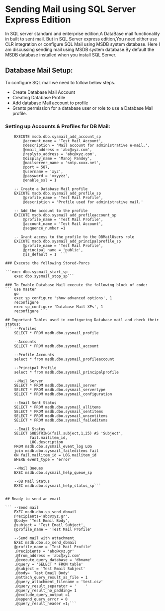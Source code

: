 # Sending Mail using SQL Server Express Edition

In SQL server standard and enterprise edition,A DataBase mail functionality in built to sent mail.
But in SQL Server express edition,You need either use CLR integration or configure SQL Mail using 
MSDB system database.
Here I am discussing sending mail using MSDB system database.By default the MSDB database installed 
when you install SQL Server.

## Database Mail Setup:

To configure SQL mail we need to follow below steps.

* Create Database Mail Account
* Creating Database Profile
* Add database Mail account to profile
* Grants permission for a database user or role to use a Database Mail profile.

### Setting up Accounts & Profiles for DB Mail:

``` --// Create a Database Mail account
	EXECUTE msdb.dbo.sysmail_add_account_sp
		@account_name = 'Test Mail Account',
		@description = 'Mail account for administrative e-mail.',
		@email_address = 'abc@xyz.com',
		@replyto_address = 'abc@xyz.com',
		@display_name = 'Manoj Pandey',
		@mailserver_name = 'smtp.xxxx.net',
		@port = 587,
		@username = 'xyz',
		@password = 'xxyyzz',
		@enable_ssl = 1
	 
	-- Create a Database Mail profile
	EXECUTE msdb.dbo.sysmail_add_profile_sp
		@profile_name = 'Test Mail Profile',
		@description = 'Profile used for administrative mail.'
	 
	-- Add the account to the profile
	EXECUTE msdb.dbo.sysmail_add_profileaccount_sp
		@profile_name = 'Test Mail Profile',
		@account_name = 'Test Mail Account',
		@sequence_number =1
	 
	-- Grant access to the profile to the DBMailUsers role
	EXECUTE msdb.dbo.sysmail_add_principalprofile_sp
		@profile_name = 'Test Mail Profile',
		@principal_name = 'public',
		@is_default = 1  ```
	
### Execute the following Stored-Porcs

```exec dbo.sysmail_start_sp
	exec dbo.sysmail_stop_sp```
	
### To Enable Database Mail execute the following block of code:
``` use master
	go
	exec sp_configure 'show advanced options', 1
	reconfigure
	exec sp_configure 'Database Mail XPs', 1
	reconfigure ```
	
## Important Tables used in configuring Database mail and check their status:
``` --Profiles
	SELECT * FROM msdb.dbo.sysmail_profile
 
	--Accounts
	SELECT * FROM msdb.dbo.sysmail_account
 
	--Profile Accounts
	select * from msdb.dbo.sysmail_profileaccount
 
	--Principal Profile
	select * from msdb.dbo.sysmail_principalprofile
	 
	--Mail Server
	SELECT * FROM msdb.dbo.sysmail_server
	SELECT * FROM msdb.dbo.sysmail_servertype
	SELECT * FROM msdb.dbo.sysmail_configuration
	 
	--Email Sent Status
	SELECT * FROM msdb.dbo.sysmail_allitems
	SELECT * FROM msdb.dbo.sysmail_sentitems
	SELECT * FROM msdb.dbo.sysmail_unsentitems
	SELECT * FROM msdb.dbo.sysmail_faileditems
	 
	--Email Status
	SELECT SUBSTRING(fail.subject,1,25) AS 'Subject',
		   fail.mailitem_id,
		   LOG.description
	FROM msdb.dbo.sysmail_event_log LOG
	join msdb.dbo.sysmail_faileditems fail
	ON fail.mailitem_id = LOG.mailitem_id
	WHERE event_type = 'error'
	 
	--Mail Queues
	EXEC msdb.dbo.sysmail_help_queue_sp
	 
	--DB Mail Status
	EXEC msdb.dbo.sysmail_help_status_sp```
	
	
## Ready to send an email

``` --Send mail
	EXEC msdb.dbo.sp_send_dbmail
	@recipients='abc@xyz.gr',
	@body= 'Test Email Body',
	@subject = 'Test Email Subject',
	@profile_name = 'Test Mail Profile'

	--Send mail with attachment
	EXEC msdb.dbo.sp_send_dbmail
	@profile_name = 'Test Mail Profile'
	,@recipients = 'abc@xyz.gr'
	,@from_address = 'abc@xyz.com'
	,@execute_query_database = 'dbname'
	,@query = 'SELECT * FROM table'
	,@subject = 'Test Email Subject'
	,@body= 'Test Email Body'
	,@attach_query_result_as_file = 1
	,@query_attachment_filename = 'test.csv'
	,@query_result_separator = '	'
	,@query_result_no_padding= 1
	,@exclude_query_output =1
	,@append_query_error = 0
	,@query_result_header =1;```
